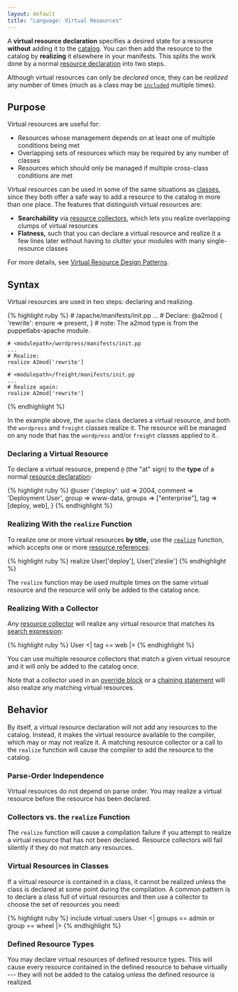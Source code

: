 ```yaml
---
layout: default
title: "Language: Virtual Resources"
---
```


[resources]: ./lang_resources.html
[references]: ./lang_datatypes.html#resource-references
[classes]: ./lang_classes.html
[realize_function]: /references/2.7.latest/function.html#realize
[include]: ./lang_classes.html#declaring-a-class-with-include
[collectors]: ./lang_collectors.html
[search_expression]: ./lang_collectors.html#search-expressions
[override]: ./lang_resources.html#amending-attributes-with-a-collector
[chaining]: ./lang_relationships.html#chaining-arrows
[virtual_guide]: /guides/virtual_resources.html
[catalog]: ./lang_summary.html#compilation-and-catalogs


A **virtual resource declaration** specifies a desired state for a resource **without** adding it to the [catalog][]. You can then add the resource to the catalog by **realizing** it elsewhere in your manifests. This splits the work done by a normal [resource declaration][resources] into two steps. 

Although virtual resources can only be _declared_ once, they can be _realized_ any number of times (much as a class may be [`included`][include] multiple times). 

Purpose
-----

Virtual resources are useful for:

* Resources whose management depends on at least one of multiple conditions being met
* Overlapping sets of resources which may be required by any number of classes
* Resources which should only be managed if multiple cross-class conditions are met

Virtual resources can be used in some of the same situations as [classes][], since they both offer a safe way to add a resource to the catalog in more than one place. The features that distinguish virtual resources are:

* **Searchability** via [resource collectors][collectors], which lets you realize overlapping clumps of virtual resources
* **Flatness,** such that you can declare a virtual resource and realize it a few lines later without having to clutter your modules with many single-resource classes

For more details, see [Virtual Resource Design Patterns][virtual_guide].

Syntax
-----

Virtual resources are used in two steps: declaring and realizing. 

{% highlight ruby %}
    # <modulepath>/apache/manifests/init.pp
    ...
    # Declare:
    @a2mod { 'rewrite':
      ensure => present,
    } # note: The a2mod type is from the puppetlabs-apache module.
    
    # <modulepath>/wordpress/manifests/init.pp
    ...
    # Realize: 
    realize A2mod['rewrite']
    
    # <modulepath>/freight/manifests/init.pp
    ...
    # Realize again:
    realize A2mod['rewrite']
{% endhighlight %}

In the example above, the `apache` class declares a virtual resource, and both the `wordpress` and `freight` classes realize it. The resource will be managed on any node that has the `wordpress` and/or `freight` classes applied to it.

### Declaring a Virtual Resource

To declare a virtual resource, prepend `@` (the "at" sign) to the **type** of a normal [resource declaration][resources]:

{% highlight ruby %}
    @user {'deploy':
      uid     => 2004,
      comment => 'Deployment User',
      group   => www-data,
      groups  => ["enterprise"],
      tag     => [deploy, web],
    }
{% endhighlight %}

### Realizing With the `realize` Function

To realize one or more virtual resources **by title,** use the [`realize`][realize_function] function, which accepts one or more [resource references][references]:

{% highlight ruby %}
    realize User['deploy'], User['zleslie']
{% endhighlight %}

The `realize` function may be used multiple times on the same virtual resource and the resource will only be added to the catalog once.

### Realizing With a Collector

Any [resource collector][collectors] will realize any virtual resource that matches its [search expression][search_expression]:

{% highlight ruby %}
    User <| tag == web |>
{% endhighlight %}

You can use multiple resource collectors that match a given virtual resource and it will only be added to the catalog once. 

Note that a collector used in an [override block][override] or a [chaining statement][chaining] will also realize any matching virtual resources. 


Behavior
-----

By itself, a virtual resource declaration will not add any resources to the catalog. Instead, it makes the virtual resource available to the compiler, which may or may not realize it. A matching resource collector or a call to the `realize` function will cause the compiler to add the resource to the catalog. 

### Parse-Order Independence

Virtual resources do not depend on parse order. You may realize a virtual resource before the resource has been declared. 

### Collectors vs. the `realize` Function

The `realize` function will cause a compilation failure if you attempt to realize a virtual resource that has not been declared. Resource collectors will fail silently if they do not match any resources. 

### Virtual Resources in Classes

If a virtual resource is contained in a class, it cannot be realized unless the class is declared at some point during the compilation. A common pattern is to declare a class full of virtual resources and then use a collector to choose the set of resources you need:

{% highlight ruby %}
    include virtual::users
    User <| groups == admin or group == wheel |>
{% endhighlight %}

### Defined Resource Types

You may declare virtual resources of defined resource types. This will cause every resource contained in the defined resource to behave virtually --- they will not be added to the catalog unless the defined resource is realized.

